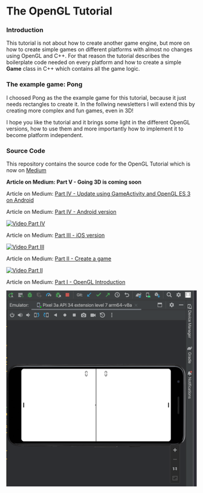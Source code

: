 # The OpenGL Tutorial

### Introduction
This tutorial is not about how to create another game engine, but more on how to create simple games on different platforms with almost no changes using OpenGL and C++.
For that reason the tutorial describes the boilerplate code needed on every platform and how to create a simple **Game** class in C++ which contains all the game logic.


### The example game: Pong
I choosed Pong as the the example game for this tutorial, because it just needs rectangles
to create it. In the follwing newsletters I will extend this by creating more complex and fun games, even in 3D!

I hope you like the tutorial and it brings some light in the different OpenGL versions, how to use them and more importantly how to implement it to become platform independent.


### Source Code
This repository contains the source code for the OpenGL Tutorial which is now on [Medium](https://rogerboesch.medium.com/part-1-opengl-is-apple-killing-it-3508fda24a58)


**Article on Medium: Part V - Going 3D is coming soon**

Article on Medium: [Part IV - Update using GameActivity and OpenGL ES 3 on Android](https://rogerboesch.medium.com/the-opengl-tutorial-part-iv-b2e044a21eea)

Article on Medium: [Part IV - Android version](https://rogerboesch.medium.com/the-opengl-tutorial-part-iv-b2e044a21eea)

[![Video Part IV](https://img.youtube.com/vi/0Mj-r7JjpeE/0.jpg)](https://www.youtube.com/watch?v=0Mj-r7JjpeE)

Article on Medium: [Part III - iOS version](https://rogerboesch.medium.com/the-opengl-tutorial-part-iii-47adb24ec32e)

[![Video Part III](https://img.youtube.com/vi/b7bBmABdUE8/0.jpg)](https://www.youtube.com/watch?v=b7bBmABdUE8)

Article on Medium: [Part II - Create a game](https://rogerboesch.medium.com/the-opengl-tutorial-part-ii-28e89600565e)

[![Video Part II](https://img.youtube.com/vi/ijuXTnqpZrA/0.jpg)](https://www.youtube.com/watch?v=ijuXTnqpZrA)

Article on Medium: [Part I - OpenGL Introduction](https://rogerboesch.medium.com/part-1-opengl-is-apple-killing-it-3508fda24a58)

![Screenshot Part IV Update](assets/partv.png)
